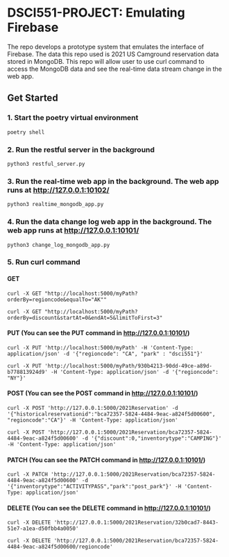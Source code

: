 # DSCI551-PROJECT: Emulating Firebase

The repo develops a prototype system that emulates the interface of Firebase. The data this repo used is 2021 US Camground reservation data stored in MongoDB. This repo will allow user to use curl command to access the MongoDB data and see the real-time data stream change in the web app.

## Get Started
### 1. Start the poetry virtual environment
```poetry shell```


### 2. Run the restful server in the background

```python3 restful_server.py```


### 3. Run the real-time web app in the background. The web app runs at http://127.0.0.1:10102/

```python3 realtime_mongodb_app.py```


### 4. Run the data change log web app in the background. The web app runs at http://127.0.0.1:10101/

```python3 change_log_mongodb_app.py```


### 5. Run curl command
#### GET
```curl -X GET "http://localhost:5000/myPath?orderBy=regioncode&equalTo="AK""```

```curl -X GET "http://localhost:5000/myPath?orderBy=discount&startAt=0&endAt=5&limitToFirst=3"```


#### PUT (You can see the PUT command in http://127.0.0.1:10101/)
```curl -X PUT 'http://localhost:5000/myPath' -H 'Content-Type: application/json' -d '{"regioncode": "CA", "park" : "dsci551"}'```

```curl -X PUT 'http://localhost:5000/myPath/930b4213-90dd-49ce-a89d-b778813924d9' -H 'Content-Type: application/json' -d '{"regioncode": "NY"}'```


#### POST (You can see the POST command in http://127.0.0.1:10101/)
```curl -X POST 'http://127.0.0.1:5000/2021Reservation' -d '{"historicalreservationid":"bca72357-5824-4484-9eac-a824f5d00600", "regioncode":"CA"}' -H 'Content-Type: application/json'```

```curl -X POST 'http://127.0.0.1:5000/2021Reservation/bca72357-5824-4484-9eac-a824f5d00600' -d '{"discount":0,"inventorytype":"CAMPING"}' -H 'Content-Type: application/json'```


#### PATCH (You can see the PATCH command in http://127.0.0.1:10101/)
```curl -X PATCH 'http://127.0.0.1:5000/2021Reservation/bca72357-5824-4484-9eac-a824f5d00600' -d '{"inventorytype":"ACTIVITYPASS","park":"post_park"}' -H 'Content-Type: application/json'```


#### DELETE (You can see the DELETE command in http://127.0.0.1:10101/)
```curl -X DELETE 'http://127.0.0.1:5000/2021Reservation/32b0cad7-8443-51e7-a1ea-d50fbb4a0050'```

```curl -X DELETE 'http://127.0.0.1:5000/2021Reservation/bca72357-5824-4484-9eac-a824f5d00600/regioncode'```

